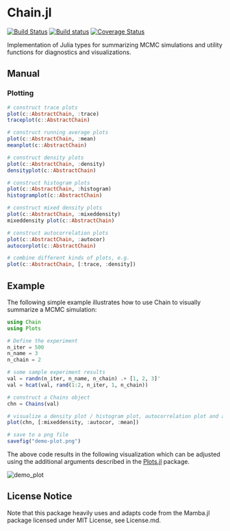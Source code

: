 # Chain.jl
[![Build Status](https://travis-ci.org/TuringLang/Chain.jl.svg?branch=master)](https://travis-ci.org/TuringLang/Chain.jl)
[![Build status](https://ci.appveyor.com/api/projects/status/f9bs9jjpakyp1t59/branch/master?svg=true)](https://ci.appveyor.com/project/trappmartin/chain-jl/branch/master)
[![Coverage Status](https://coveralls.io/repos/github/TuringLang/Chain.jl/badge.svg?branch=master)](https://coveralls.io/github/TuringLang/Chain.jl?branch=master)


Implementation of Julia types for summarizing MCMC simulations and utility functions for diagnostics and visualizations. 

## Manual
### Plotting
```julia
# construct trace plots
plot(c::AbstractChain, :trace)
traceplot(c::AbstractChain)

# construct running average plots
plot(c::AbstractChain, :mean)
meanplot(c::AbstractChain)

# construct density plots
plot(c::AbstractChain, :density)
densityplot(c::AbstractChain)

# construct histogram plots
plot(c::AbstractChain, :histogram)
histogramplot(c::AbstractChain)

# construct mixed density plots
plot(c::AbstractChain, :mixeddensity)
mixeddensity plot(c::AbstractChain)

# construct autocorrelation plots
plot(c::AbstractChain, :autocor)
autocorplot(c::AbstractChain)

# combine different kinds of plots, e.g.
plot(c::AbstractChain, [:trace, :density])
```


## Example
The following simple example illustrates how to use Chain to visually summarize a MCMC simulation:
```julia
using Chain
using Plots

# Define the experiment
n_iter = 500
n_name = 3
n_chain = 2

# some sample experiment results
val = randn(n_iter, n_name, n_chain) .+ [1, 2, 3]'
val = hcat(val, rand(1:2, n_iter, 1, n_chain))

# construct a Chains object
chn = Chains(val)

# visualize a density plot / histogram plot, autocorrelation plot and a running average plot
plot(chn, [:mixeddensity, :autocor, :mean])

# save to a png file
savefig("demo-plot.png")
```
The above code results in the following visualization which can be adjusted using the additional arguments described in the [Plots.jl](https://github.com/JuliaPlots/Plots.jl) package.

![demo_plot](https://user-images.githubusercontent.com/7974003/44415798-325e7380-a569-11e8-82e7-74acf7b1f359.png)

## License Notice
Note that this package heavily uses and adapts code from the Mamba.jl package licensed under MIT License, see License.md.
